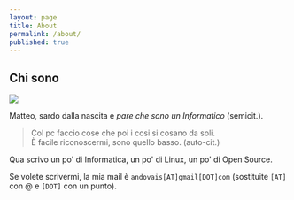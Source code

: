 ```yaml
---
layout: page
title: About
permalink: /about/
published: true
---
```



Chi sono
---

![](https://pbs.twimg.com/profile_images/589901395186188289/K3zggXv2_400x400.png)

Matteo, sardo dalla nascita e _pare che sono un Informatico_ (semicit.).

> Col pc faccio cose che poi i cosi si cosano da soli. <br />È facile riconoscermi, sono quello basso. (auto-cit.)

Qua scrivo un po' di Informatica, un po' di Linux, un po' di Open Source.

Se volete scrivermi, la mia mail è `andovais[AT]gmail[DOT]com`
(sostituite `[AT]` con @ e `[DOT]` con un punto).
